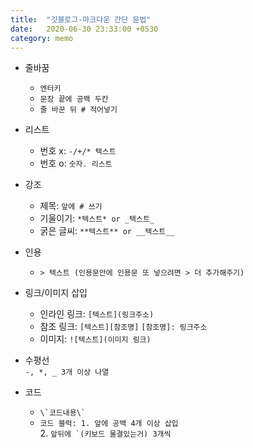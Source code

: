 ```yaml
---
title:  "깃블로그-마크다운 간단 문법"
date:   2020-06-30 23:33:00 +0530
category: memo
---
```


+ 줄바꿈
  - ```엔터키```
  - ```문장 끝에 공백 두칸```
  - ```줄 바꾼 뒤 # 적어넣기```

+ 리스트
  - 번호 x: ```-/+/* 텍스트```
  - 번호 o: ```숫자. 리스트```

+ 강조
  - 제목: ```앞에 # 쓰기```
  - 기울이기: ```*텍스트* or _텍스트_```
  - 굵은 글씨: ```**텍스트** or __텍스트__```
  
+ 인용
  - ```> 텍스트 (인용문안에 인용문 또 넣으려면 > 더 추가해주기)```
  
+ 링크/이미지 삽입
  - 인라인 링크: ```[텍스트](링크주소)```
  - 참조 링크: ```[텍스트][참조명]```
               ```[참조명]: 링크주소```
  - 이미지: ```![텍스트](이미지 링크)```
  
+ 수평선  
  ```-, *, _ 3개 이상 나열```
  
+ 코드
  - ```\`코드내용\` ```
  - ```코드 블럭: 1. 앞에 공백 4개 이상 삽입```  
                  2. ```앞뒤에 `(키보드 물결있는거) 3개씩```


